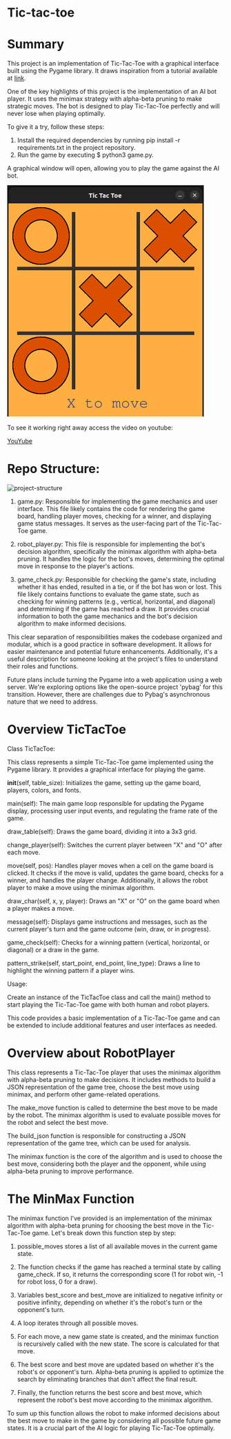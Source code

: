 # Tic-tac-toe

# Summary 

This project is an implementation of Tic-Tac-Toe with a graphical interface built using the Pygame library. It draws inspiration from a tutorial available at [link](https://thepythoncode.com/article/make-a-tic-tac-toe-game-pygame-in-python).

One of the key highlights of this project is the implementation of an AI bot player. It uses the minimax strategy with alpha-beta pruning to make strategic moves. The bot is designed to play Tic-Tac-Toe perfectly and will never lose when playing optimally.

To give it a try, follow these steps:

1. Install the required dependencies by running pip install -r requirements.txt in the project repository.
2. Run the game by executing $ python3 game.py.

A graphical window will open, allowing you to play the game against the AI bot.

![game-example](game-example.png)

To see it working right away access the video on youtube: 

[YouYube](https://youtu.be/VHjF4BEk9LM)

# Repo Structure:

![project-structure](https://i.imgur.com/fns2VuT.png)
1. game.py: Responsible for implementing the game mechanics and user interface. This file likely contains the code for rendering the game board, handling player moves, checking for a winner, and displaying game status messages. It serves as the user-facing part of the Tic-Tac-Toe game.

2. robot_player.py: This file is responsible for implementing the bot's decision algorithm, specifically the minimax algorithm with alpha-beta pruning. It handles the logic for the bot's moves, determining the optimal move in response to the player's actions.

3. game_check.py: Responsible for checking the game's state, including whether it has ended, resulted in a tie, or if the bot has won or lost. This file likely contains functions to evaluate the game state, such as checking for winning patterns (e.g., vertical, horizontal, and diagonal) and determining if the game has reached a draw. It provides crucial information to both the game mechanics and the bot's decision algorithm to make informed decisions.

This clear separation of responsibilities makes the codebase organized and modular, which is a good practice in software development. It allows for easier maintenance and potential future enhancements. Additionally, it's a useful description for someone looking at the project's files to understand their roles and functions.

Future plans include turning the Pygame into a web application using a web server. We're exploring options like the open-source project 'pybag' for this transition. However, there are challenges due to Pybag's asynchronous nature that we need to address.



# Overview  TicTacToe

Class TicTacToe:

This class represents a simple Tic-Tac-Toe game implemented using the Pygame library. It provides a graphical interface for playing the game.

__init__(self, table_size): Initializes the game, setting up the game board, players, colors, and fonts.

main(self): The main game loop responsible for updating the Pygame display, processing user input events, and regulating the frame rate of the game.

draw_table(self): Draws the game board, dividing it into a 3x3 grid.

change_player(self): Switches the current player between "X" and "O" after each move.

move(self, pos): Handles player moves when a cell on the game board is clicked. It checks if the move is valid, updates the game board, checks for a winner, and handles the player change. Additionally, it allows the robot player to make a move using the minimax algorithm.

draw_char(self, x, y, player): Draws an "X" or "O" on the game board when a player makes a move.

message(self): Displays game instructions and messages, such as the current player's turn and the game outcome (win, draw, or in progress).

game_check(self): Checks for a winning pattern (vertical, horizontal, or diagonal) or a draw in the game.

pattern_strike(self, start_point, end_point, line_type): Draws a line to highlight the winning pattern if a player wins.

Usage:

Create an instance of the TicTacToe class and call the main() method to start playing the Tic-Tac-Toe game with both human and robot players.

This code provides a basic implementation of a Tic-Tac-Toe game and can be extended to include additional features and user interfaces as needed.

# Overview about RobotPlayer
This class represents a Tic-Tac-Toe player that uses the minimax algorithm with alpha-beta pruning to make decisions. It includes methods to build a JSON representation of the game tree, choose the best move using minimax, and perform other game-related operations.

The make_move function is called to determine the best move to be made by the robot. The minimax algorithm is used to evaluate possible moves for the robot and select the best move.

The build_json function is responsible for constructing a JSON representation of the game tree, which can be used for analysis.

The minimax function is the core of the algorithm and is used to choose the best move, considering both the player and the opponent, while using alpha-beta pruning to improve performance.

# The MinMax Function
The minimax function I've provided is an implementation of the minimax algorithm with alpha-beta pruning for choosing the best move in the Tic-Tac-Toe game. Let's break down this function step by step:

1. possible_moves stores a list of all available moves in the current game state.

2. The function checks if the game has reached a terminal state by calling game_check. If so, it returns the corresponding score (1 for robot win, -1 for robot loss, 0 for a draw).

3. Variables best_score and best_move are initialized to negative infinity or positive infinity, depending on whether it's the robot's turn or the opponent's turn.

4. A loop iterates through all possible moves.

5. For each move, a new game state is created, and the minimax function is recursively called with the new state. The score is calculated for that move.

6. The best score and best move are updated based on whether it's the robot's or opponent's turn. Alpha-beta pruning is applied to optimize the search by eliminating branches that don't affect the final result.

7. Finally, the function returns the best score and best move, which represent the robot's best move according to the minimax algorithm.

To sum up this function allows the robot to make informed decisions about the best move to make in the game by considering all possible future game states. It is a crucial part of the AI logic for playing Tic-Tac-Toe optimally.
